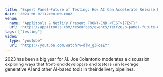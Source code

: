 ```yaml
---
title: "Expert Panel—Future of Testing: How AI Can Accelerate Release Pipelines | Front-End Test Fest 2023"
date: "2023-06-07T12:00:00.000Z"
venue:
  name: "Applitools & Netlify Present FRONT-END <TEST>{FEST}"
  url: "https://applitools.com/resources/events/fetf2023-panel-future-of-testing-how-ai-can-accelerate-release-pipelines/"
tags: ["testing"]
video:
  type: "youtube"
  url: "https://youtube.com/watch?v=dlw_g3RoeEY"
---
```


2023 has been a big year for AI. Joe Colantonio moderates a discussion exploring ways that front-end developers and testers can leverage generative AI and other AI-based tools in their delivery pipelines.

